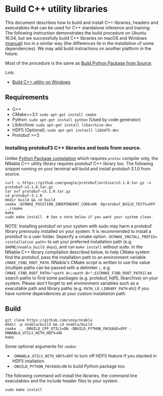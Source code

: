 # Build C++ utility libraries

This document describes how to build and install C++ libraries, headers and executables that can be used for C++ standalone inference and training. The following instruction demonstrates the build procedure on Ubuntu 16.04, but we successfully build C++ libraries on macOS and Windows ([manual](./build_cpp_utils_windows.md)) too in a similar way (the differences lie in the installation of some dependencies). We may add build instractions on another platform in the future.

Most of the procedure is the same as [Build Python Package from Source](build.md).

Link:

* [Build C++ utility on Windows](./build_cpp_utils_windows.md)

## Requirements

* G++
* CMake>=3.1: `sudo apt-get install cmake`
* Python: `sudo apt-get install python` (Used by code generator)
* LibArchive: `sudo apt-get install libarchive-dev`
* HDF5 (Optional): `sudo apt-get instasll libhdf5-dev`
* Protobuf >=3

### Installing protobuf3 C++ libraries and tools from source.

Unlike [Python Package compilation](./build.md) which requires `protoc` compiler only, the NNabla C++ utility library requires protobuf C++ library too. 
The following snippet running on your terminal will build and install protobuf-3.1.0 from source.

```shell
curl -L https://github.com/google/protobuf/archive/v3.1.0.tar.gz -o protobuf-v3.1.0.tar.gz
tar xvf protobuf-v3.1.0.tar.gz
cd protobuf-3.1.0
mkdir build && cd build
cmake -DCMAKE_POSITION_INDEPENDENT_CODE=ON -Dprotobuf_BUILD_TESTS=OFF ../cmake
make
sudo make install  # See a note below if you want your system clean.
```

NOTE: Installing protobuf on your system with sudo may harm a protobuf library previously installed on your system. It is recommended to install a protobuf to a user folder. Sepecify a cmake option `-DCMAKE_INSTALL_PREFIX=<installation path>` to set your preferred installation path (e.g. `$HOME/nnabla_build_deps`), and run `make install` without sudo. In the NNabla C++ library compilation described below, to help CMake system find the protobuf, pass the installation path to an environment variable `CMAKE_FIND_ROOT_PATH`. NNabla's CMake script is written to use the value (multiple paths can be passed with a delimiter `;`, e.g. `CMAKE_FIND_ROOT_PATH="<path A>;<path B>";${CMAKE_FIND_ROOT_PATH}`) as search paths to find some packages (e.g. protobuf, hdf5, libarchive) on your system. Please don't forget to set environment variables such as a executable path and library paths (e.g. `PATH`, `LD_LIBRARY_PATH` etc) if you have runtime dependencies at your custom installation path.

## Build

```shell
git clone https://github.com/sony/nnabla
mkdir -p nnabla/build && cd nnabla/build
cmake .. -DBUILD_CPP_UTILS=ON -DBUILD_PYTHON_PACKAGE=OFF -DNNABLA_UTILS_WITH_HDF5=ON
make
```

Some optional arguments for `cmake`:

* `-DNNABLA_UTILS_WITH_HDF5=OFF` to turn off HDF5 feature if you stacked in HDF5 intallation.
* `-DBUILD_PYTHON_PACKAGE=ON` to build Python package too.

The following command will install the libraries, the command line executables and the include header files to your system.

```shell
sudo make install
```
